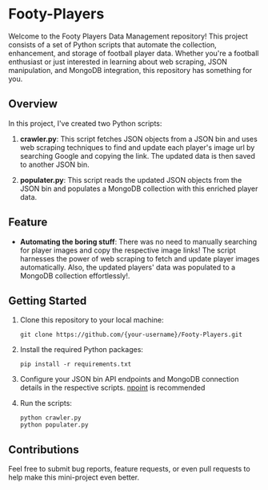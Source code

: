 # Footy-Players

Welcome to the Footy Players Data Management repository! This project consists of a set of Python scripts that automate the collection, enhancement, and storage of football player data. Whether you're a football enthusiast or just interested in learning about web scraping, JSON manipulation, and MongoDB integration, this repository has something for you.

## Overview

In this project, I've created two Python scripts:

1. **crawler.py**: This script fetches JSON objects from a JSON bin and uses web scraping techniques to find and update each player's image url by searching Google and copying the link. The updated data is then saved to another JSON bin.

2. **populater.py**: This script reads the updated JSON objects from the JSON bin and populates a MongoDB collection with this enriched player data.

## Feature

- **Automating the boring stuff**: There was no need to manually searching for player images and copy the respective image links! The script harnesses the power of web scraping to fetch and update player images automatically. Also, the updated players' data was populated to a MongoDB collection effortlessly!.


## Getting Started

1. Clone this repository to your local machine:

   ```shell
   git clone https://github.com/{your-username}/Footy-Players.git
   ```
2. Install the required Python packages:
    ```shell
    pip install -r requirements.txt
    ```
3. Configure your JSON bin API endpoints and MongoDB connection details in the respective scripts. [npoint](https://npoint.io) is recommended
4. Run the scripts:
    ```shell
    python crawler.py
    python populater.py
    ```

## Contributions

 Feel free to submit bug reports, feature requests, or even pull requests to help make this mini-project even better.